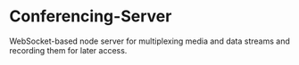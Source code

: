 Conferencing-Server
===================

WebSocket-based node server for multiplexing media and data streams and recording them for later access.
